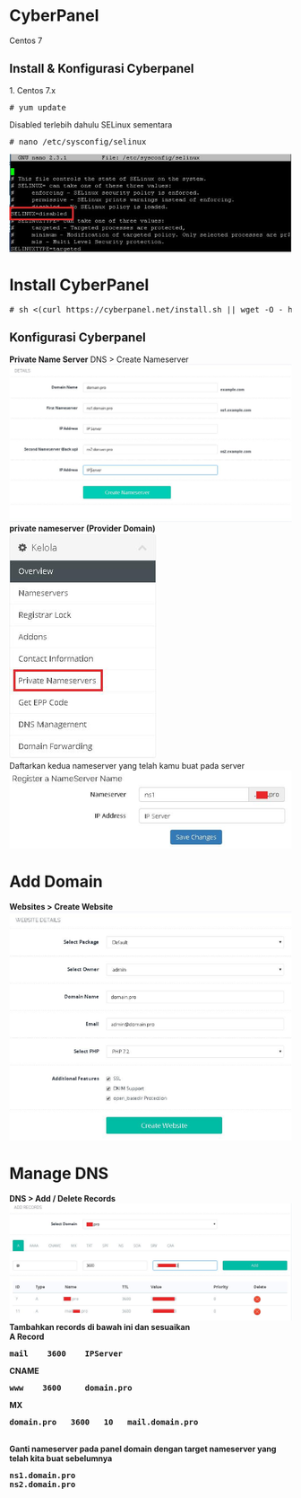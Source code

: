 # CyberPanel
Centos 7
<h2>Install & Konfigurasi Cyberpanel</h2>
<p>1. Centos 7.x
<pre># yum update</pre>
Disabled terlebih dahulu SELinux sementara
<pre># nano /etc/sysconfig/selinux</pre>
<img src="https://raw.githubusercontent.com/irtec/CyberPanel/master/selinux.jpeg">

# Install CyberPanel
<pre># sh <(curl https://cyberpanel.net/install.sh || wget -O - https://cyberpanel.net/install.sh)</pre>
<h2>Konfigurasi Cyberpanel</h2>

<b>Private Name Server</b>
DNS > Create Nameserver
<img src="https://raw.githubusercontent.com/irtec/CyberPanel/master/ns.jpeg">
<b>private nameserver (Provider Domain)</b>
<br>
<img src="https://raw.githubusercontent.com/irtec/CyberPanel/master/PNS.jpeg">
<br>
Daftarkan kedua nameserver yang telah kamu buat pada server
<br>
<img src="https://raw.githubusercontent.com/irtec/CyberPanel/master/RegNS.jpeg">

# Add Domain
<b>Websites > Create Website
<br>
<img src="https://raw.githubusercontent.com/irtec/CyberPanel/master/adddom.jpeg">

# Manage DNS
<b>DNS > Add / Delete Records
<br>
<img src="https://raw.githubusercontent.com/irtec/CyberPanel/master/addrec.jpeg">
Tambahkan records di bawah ini dan sesuaikan
<br>
<b>A Record
<pre>mail    3600    IPServer</pre>
<b>CNAME
<pre>www    3600     domain.pro</pre>
<b>MX
<pre>domain.pro   3600   10   mail.domain.pro</pre>
<br>
Ganti nameserver pada panel domain dengan target nameserver yang telah kita buat sebelumnya
<pre>ns1.domain.pro
ns2.domain.pro</pre>
